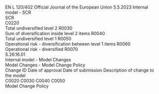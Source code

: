 EN  L 120/402 Official Journal of the European Union 5.5.2023
 Internal model - SCR  
SCR  
C0220  
Total undiversified level 2  R0030  
Sum of diversification inside level 2 
items  R0040  
Total undiversified level 1  R0050  
Operational risk - diversification 
between level 1 items  R0060  
Operational risk - diversified  R0070  
S.26.16.01  
Internal model - Model Changes  
Model Changes - Model Change Policy  
Change ID  Date of 
approval  Date of 
submission  Description of 
change to the 
model  
C0020  C0030  C0040  C0050  
Model 
Change 
Policy